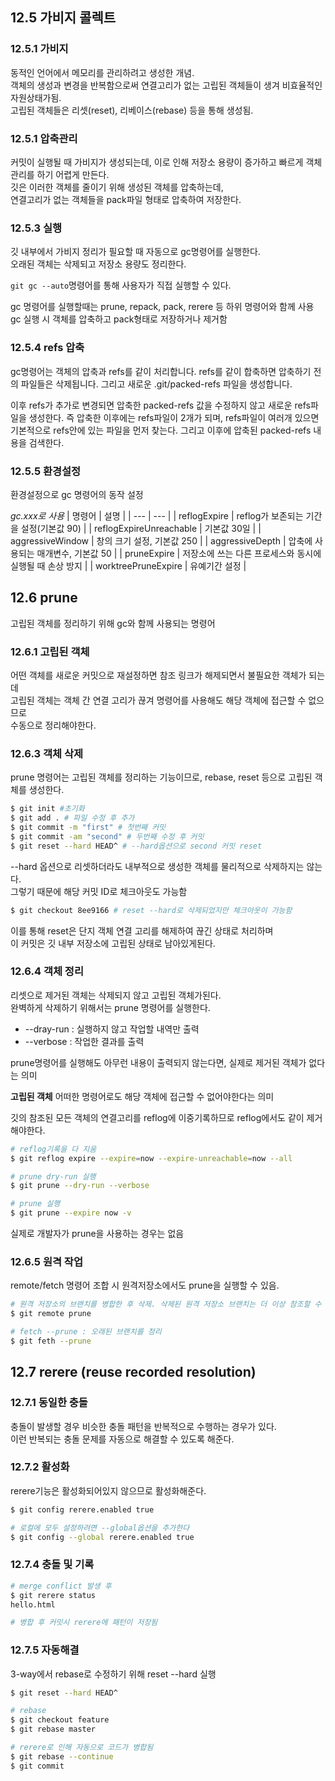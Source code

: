 
## 12.5 가비지 콜렉트

### 12.5.1 가비지

동적인 언어에서 메모리를 관리하려고 생성한 개념.<br>
객체의 생성과 변경을 반복함으로써 연결고리가 없는 고립된 객체들이 생겨 비효율적인 자원상태가됨.<br>
고립된 객체들은 리셋(reset), 리베이스(rebase) 등을 통해 생성됨.<br>

### 12.5.1 압축관리

커밋이 실행될 때 가비지가 생성되는데, 이로 인해 저장소 용량이 증가하고 빠르게 객체 관리를 하기 어렵게 만든다.<br>
깃은 이러한 객체를 줄이기 위해 생성된 객체를 압축하는데,<br>
연결고리가 없는 객체들을 pack파일 형태로 압축하여 저장한다.

### 12.5.3 실행

깃 내부에서 가비지 정리가 필요할 때 자동으로 gc명령어를 실행한다.<br>
오래된 객체는 삭제되고 저장소 용량도 정리한다.<br>

`git gc --auto`명령어를 통해 사용자가 직접 실행할 수 있다.<br>

gc 명령어를 실행할때는 prune, repack, pack, rerere 등 하위 명령어와 함께 사용<br>
gc 실행 시 객체를 압축하고 pack형태로 저장하거나 제거함<br>

### 12.5.4 refs 압축

gc명령어는 객체의 압축과 refs를 같이 처리합니다. refs를 같이 합축하면 압축하기 전의 파일들은 삭제됩니다.
그리고 새로운 .git/packed-refs 파일을 생성합니다.

이후 refs가 추가로 변경되면 압축한 packed-refs 값을 수정하지 않고 새로운 refs파일을 생성한다.
즉 압축한 이후에는 refs파일이 2개가 되며, refs파일이 여러개 있으면 기본적으로 refs안에 있는 파일을 먼저 찾는다.
그리고 이후에 압축된 packed-refs 내용을 검색한다.

### 12.5.5 환경설정

환경설정으로 gc 명령어의 동작 설정

*gc.xxx로 사용*
| 명령어 | 설명 |
| --- | --- |
| reflogExpire | reflog가 보존되는 기간을 설정(기본값 90) |
| reflogExpireUnreachable | 기본값 30일 |
| aggressiveWindow | 창의 크기 설정, 기본값 250 |
| aggressiveDepth | 압축에 사용되는 매개변수, 기본값 50 |
| pruneExpire | 저장소에 쓰는 다른 프로세스와 동시에 실행될 때 손상 방지 |
| worktreePruneExpire | 유예기간 설정 |

## 12.6 prune

고립된 객체를 정리하기 위해 gc와 함께 사용되는 명령어

### 12.6.1 고립된 객체

어떤 객체를 새로운 커밋으로 재설정하면 참조 링크가 해제되면서 불필요한 객체가 되는데<br>
고립된 객체는 객체 간 연결 고리가 끊겨 명령어를 사용해도 해당 객체에 접근할 수 없으므로<br>
수동으로 정리해야한다.

### 12.6.3 객체 삭제

prune 명령어는 고립된 객체를 정리하는 기능이므로, rebase, reset 등으로 고립된 객체를 생성한다.

```sh
$ git init #초기화
$ git add . # 파일 수정 후 추가
$ git commit -m "first" # 첫번째 커밋
$ git commit -am "second" # 두번째 수정 후 커밋
$ git reset --hard HEAD^ # --hard옵션으로 second 커밋 reset
```

--hard 옵션으로 리셋하더라도 내부적으로 생성한 객체를 물리적으로 삭제하지는 않는다.<br>
그렇기 때문에 해당 커밋 ID로 체크아웃도 가능함

```sh
$ git checkout 8ee9166 # reset --hard로 삭제되었지만 체크아웃이 가능함
```

이를 통해 reset은 단지 객체 연결 고리를 해제하여 끊긴 상태로 처리하며<br>
이 커밋은 깃 내부 저장소에 고립된 상태로 남아있게된다.

### 12.6.4 객체 정리

리셋으로 제거된 객체는 삭제되지 않고 고립된 객체가된다.<br>
완벽하게 삭제하기 위해서는 prune 명령어를 실행한다.

- --dray-run : 실행하지 않고 작업할 내역만 출력
- --verbose : 작업한 결과를 출력

prune명령어를 실행해도 아무런 내용이 출력되지 않는다면, 실제로 제거된 객체가 없다는 의미<br>

**고립된 객체** 어떠한 명령어로도 해당 객체에 접근할 수 없어야한다는 의미

깃의 참조된 모든 객체의 연결고리를 reflog에 이중기록하므로 reflog에서도 같이 제거해야한다.

```sh
# reflog기록을 다 지움
$ git reflog expire --expire=now --expire-unreachable=now --all

# prune dry-run 실행
$ git prune --dry-run --verbose

# prune 실행
$ git prune --expire now -v

```

실제로 개발자가 prune을 사용하는 경우는 없음

### 12.6.5 원격 작업

remote/fetch 명령어 조합 시 원격저장소에서도 prune을 실행할 수 있음.

```sh
# 원격 저장소의 브랜치를 병합한 후 삭제. 삭제된 원격 저장소 브랜치는 더 이상 참조할 수 없음
$ git remote prune

# fetch --prune : 오래된 브랜치를 정리
$ git feth --prune
```

## 12.7 rerere (reuse recorded resolution)

### 12.7.1 동일한 충돌

충돌이 발생할 경우 비슷한 충돌 패턴을 반복적으로 수행하는 경우가 있다.<br>
이런 반복되는 충돌 문제를 자동으로 해결할 수 있도록 해준다.<br>

### 12.7.2 활성화

rerere기능은 활성화되어있지 않으므로 활성화해준다.

```sh
$ git config rerere.enabled true

# 로컬에 모두 설정하려면 --global옵션을 추가한다
$ git config --global rerere.enabled true
```

### 12.7.4 충돌 및 기록


```sh
# merge conflict 발생 후
$ git rerere status
hello.html

# 병합 후 커밋시 rerere에 패턴이 저장됨
```

### 12.7.5 자동해결

3-way에서 rebase로 수정하기 위해 reset --hard 실행

```sh
$ git reset --hard HEAD^

# rebase
$ git checkout feature
$ git rebase master

# rerere로 인해 자동으로 코드가 병합됨
$ git rebase --continue
$ git commit
```
